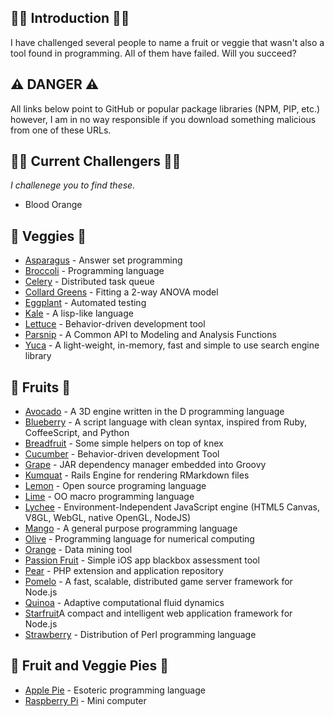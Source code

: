 
## 👋🏻 Introduction 👋🏻

I have challenged several people to name a fruit or veggie that wasn't also a tool found in programming. All of them have failed. Will you succeed? 

## ⚠️ DANGER ⚠️

All links below point to GitHub or popular package libraries (NPM, PIP, etc.) however, I am in no way responsible if you download something malicious from one of these URLs.

## 💪🏻 Current Challengers 💪🏻

*I challenege you to find these.*

- Blood Orange

## 🥦 Veggies 🥦

- [Asparagus](https://asparagus.cs.uni-potsdam.de/) - Answer set programming
- [Broccoli](https://sourceforge.net/p/broccoli-lang/wiki/Home/) - Programming language
- [Celery](http://www.celeryproject.org/) - Distributed task queue
- [Collard Greens](https://pdixon.public.iastate.edu/stat401/labs/R/collard.pdf) - Fitting a 2-way ANOVA model
- [Eggplant](https://en.wikipedia.org/wiki/Eggplant_Functional) - Automated testing
- [Kale](https://github.com/darioncassel/kale) - A lisp-like language
- [Lettuce](http://lettuce.it/) - Behavior-driven development tool
- [Parsnip](https://cran.r-project.org/web/packages/parsnip/index.html) - A Common API to Modeling and Analysis Functions
- [Yuca](https://github.com/gubatron/yuca) - A light-weight, in-memory, fast and simple to use search engine library

## 🍎 Fruits 🍎

- [Avocado](https://github.com/TeamAvocado/Avocado) - A 3D engine written in the D programming language
- [Blueberry](https://github.com/gosukiwi/Blueberry) - A script language with clean syntax, inspired from Ruby, CoffeeScript, and Python
- [Breadfruit](https://www.npmjs.com/package/breadfruit) - Some simple helpers on top of knex
- [Cucumber](https://cucumber.io/) - Behavior-driven development Tool
- [Grape](http://groovy-lang.org/grape.html) - JAR dependency manager embedded into Groovy
- [Kumquat](https://github.com/kickstarter/kumquat) - Rails Engine for rendering RMarkdown files
- [Lemon](http://www.lemon-lang.org/) - Open source programing language
- [Lime](https://github.com/lime-macro) - OO macro programming language
- [Lychee](https://www.javascripting.com/view/lycheejs) - Environment-Independent JavaScript engine (HTML5 Canvas, V8GL, WebGL, native OpenGL, NodeJS)
- [Mango](http://www.nongnu.org/mango/) - A general purpose programming language
- [Olive](https://github.com/eileenchoe/olive) - Programming language for numerical computing
- [Orange](https://orange.biolab.si/features/visual-programming/) - Data mining tool
- [Passion Fruit](https://github.com/chaitin/passionfruit) - Simple iOS app blackbox assessment tool
- [Pear](https://en.wikipedia.org/wiki/PEAR) - PHP extension and application repository
- [Pomelo](https://dzone.com/articles/pomelo-fast-scalable) - A fast, scalable, distributed game server framework for Node.js
- [Quinoa](https://quinoacomputing.org/) - Adaptive computational fluid dynamics
- [Starfruit](https://www.npmjs.com/package/starfruit)A compact and intelligent web application framework for Node.js
- [Strawberry](https://en.wikipedia.org/wiki/Strawberry_Perl) - Distribution of Perl programming language

## 🥧 Fruit and Veggie Pies 🥧

- [Apple Pie](https://esolangs.org/wiki/Apple_Pie) - Esoteric programming language
- [Raspberry Pi](https://www.raspberrypi.org/documentation/usage/python/) - Mini computer
